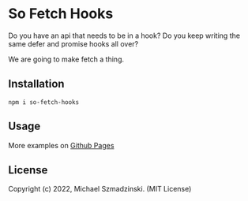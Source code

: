 # So Fetch Hooks

Do you have an api that needs to be in a hook?
Do you keep writing the same defer and promise hooks all over?

We are going to make fetch a thing.

## Installation

`npm i so-fetch-hooks`

## Usage

More examples on [Github Pages][gh-pages]

## License

Copyright (c) 2022, Michael Szmadzinski. (MIT License)


[gh-pages]: https://smujmaiku.github.io/so-fetch-hooks/
